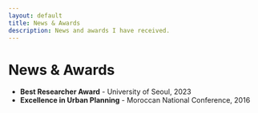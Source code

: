 ```yaml
---
layout: default
title: News & Awards
description: News and awards I have received.
---
```


<h1>News & Awards</h1>
<ul>
  <li>
    <b>Best Researcher Award</b> - University of Seoul, 2023
  </li>
  <li>
    <b>Excellence in Urban Planning</b> - Moroccan National Conference, 2016
  </li>
</ul>
